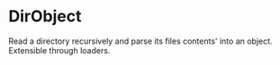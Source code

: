 # DirObject
Read a directory recursively and parse its files contents' into an object. Extensible through loaders.
